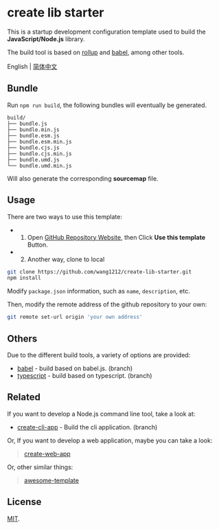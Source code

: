 # create lib starter

This is a startup development configuration template used to build the **JavaScript/Node.js** library.

The build tool is based on [rollup](http://rollupjs.org/) and [babel](https://babeljs.io/), among other tools.

English | [简体中文](./README.zh-CN.md)

## Bundle

Run `npm run build`, the following bundles will eventually be generated.

    build/
    ├── bundle.js
    ├── bundle.min.js
    ├── bundle.esm.js
    ├── bundle.esm.min.js
    ├── bundle.cjs.js
    ├── bundle.cjs.min.js
    ├── bundle.umd.js
    └── bundle.umd.min.js

Will also generate the corresponding **sourcemap** file.

## Usage

There are two ways to use this template:

- 1. Open [GitHub Repository Website](https://github.com/wang1212/create-lib-starter), then Click **Use this template** Button.

- 2. Another way, clone to local

```bash
git clone https://github.com/wang1212/create-lib-starter.git
npm install
```

Modify `package.json` information, such as `name`, `description`, etc.

Then, modify the remote address of the github repository to your own:

```bash
git remote set-url origin 'your own address'
```

## Others

Due to the different build tools, a variety of options are provided:

- [babel](https://github.com/wang1212/create-lib-starter/) - build based on babel.js. (branch)
- [typescript](https://github.com/wang1212/create-lib-starter/tree/typescript) - build based on typescript. (branch)

## Related

If you want to develop a Node.js command line tool, take a look at:

- [create-cli-app](https://github.com/wang1212/create-lib-starter/tree/cli) - Build the cli application. (branch)

Or, If you want to develop a web application, maybe you can take a look:

> [create-web-app](https://github.com/wang1212/create-web-app)

Or, other similar things:

> [awesome-template](https://github.com/wang1212/awesome-template)

## License

[MIT](./LICENSE).
